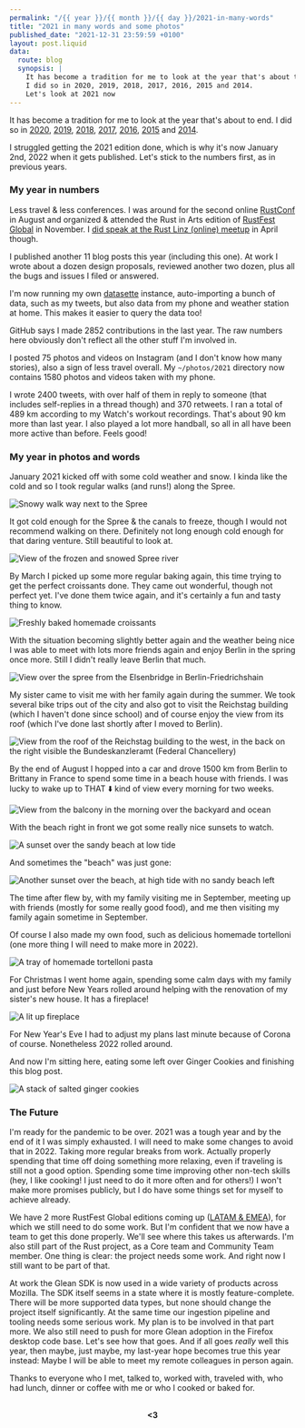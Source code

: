 ```yaml
---
permalink: "/{{ year }}/{{ month }}/{{ day }}/2021-in-many-words"
title: "2021 in many words and some photos"
published_date: "2021-12-31 23:59:59 +0100"
layout: post.liquid
data:
  route: blog
  synopsis: |
    It has become a tradition for me to look at the year that's about to end.
    I did so in 2020, 2019, 2018, 2017, 2016, 2015 and 2014.
    Let's look at 2021 now
---
```


It has become a tradition for me to look at the year that's about to end.
I did so in
[2020](/2020/12/31/2020-in-many-words/),
[2019](/2019/12/30/2019-in-many-words/),
[2018](/2018/12/27/2018-in-many-words/),
[2017](/2017/12/31/2017-in-many-words/),
[2016](/2016/12/31/2016-in-many-words/),
[2015](/2015/12/31/2015-in-many-words/)
and [2014](/2014/12/29/2014-in-many-words/).

I struggled getting the 2021 edition done, which is why it's now January 2nd, 2022 when it gets published.
Let's stick to the numbers first, as in previous years.

### My year in numbers

Less travel & less conferences.
I was around for the second online [RustConf] in August
and organized & attended the Rust in Arts edition of [RustFest Global][rustfest] in November.
I [did speak at the Rust Linz (online) meetup][rustlinz] in April though.

[rustconf]: https://rustconf.com/
[rustfest]: https://rustfest.global
[rustlinz]: https://www.youtube.com/watch?v=peu-rtN4358

I published another 11 blog posts this year (including this one).
At work I wrote about a dozen design proposals, reviewed another two dozen, plus all the bugs and issues I filed or answered.

I'm now running my own [datasette] instance, auto-importing a bunch of data, such as my tweets,
but also data from my phone and weather station at home.
This makes it easier to query the data too!


GitHub says I made 2852 contributions in the last year.
The raw numbers here obviously don't reflect all the other stuff I'm involved in.

I posted 75 photos and videos on Instagram (and I don't know how many stories), also a sign of less travel overall.
My `~/photos/2021` directory now contains 1580 photos and videos taken with my phone.

I wrote 2400 tweets, with over half of them in reply to someone (that includes self-replies in a thread though) and 370 retweets.
I ran a total of 489 km according to my Watch's workout recordings. That's about 90 km more than last year.
I also played a lot more handball, so all in all have been more active than before. Feels good!

[datasette]: https://datasette.io/

### My year in photos and words

January 2021 kicked off with some cold weather and snow.
I kinda like the cold and so I took regular walks (and runs!) along the Spree.

![Snowy walk way next to the Spree](https://tmp.fnordig.de/blog/2021/01-snow.jpg)

It got cold enough for the Spree & the canals to freeze, though I would not recommend walking on there.
Definitely not long enough cold enough for that daring venture.
Still beautiful to look at.

![View of the frozen and snowed Spree river](https://tmp.fnordig.de/blog/2021/02-frozen-spree.jpg)

By March I picked up some more regular baking again, this time trying to get the perfect croissants done.
They came out wonderful, though not perfect yet.
I've done them twice again, and it's certainly a fun and tasty thing to know.

![Freshly baked homemade croissants](https://tmp.fnordig.de/blog/2021/03-croissants.jpg)

With the situation becoming slightly better again and the weather being nice I was able to meet with lots more friends again
and enjoy Berlin in the spring once more.
Still I didn't really leave Berlin that much.

![View over the spree from the Elsenbridge in Berlin-Friedrichshain](https://tmp.fnordig.de/blog/2021/04-cloudy-spree.jpg)

My sister came to visit me with her family again during the summer.
We took several bike trips out of the city and also got to visit the Reichstag building (which I haven't done since school)
and of course enjoy the view from its roof (which I've done last shortly after I moved to Berlin).

![View from the roof of the Reichstag building to the west, in the back on the right visible the Bundeskanzleramt (Federal Chancellery)](https://tmp.fnordig.de/blog/2021/05-view-from-the-bundestag.jpg)

By the end of August I hopped into a car and drove 1500 km from Berlin to Brittany in France
to spend some time in a beach house with friends.
I was lucky to wake up to THAT ⬇️ kind of view every morning for two weeks.

![View from the balcony in the morning over the backyard and ocean](https://tmp.fnordig.de/blog/2021/06-balcony-view-france.jpg)

With the beach right in front we got some really nice sunsets to watch.

![A sunset over the sandy beach at low tide](https://tmp.fnordig.de/blog/2021/07-sunset-beach-france.jpg)

And sometimes the "beach" was just gone:

![Another sunset over the beach, at high tide with no sandy beach left](https://tmp.fnordig.de/blog/2021/08-sunset-breach-france.jpg)

The time after flew by, with my family visiting me in September,
meeting up with friends (mostly for some really good food),
and me then visiting my family again sometime in September.

Of course I also made my own food, such as delicious homemade tortelloni (one more thing I will need to make more in 2022).

![A tray of homemade tortelloni pasta](https://tmp.fnordig.de/blog/2021/09-homemade-tortelloni.jpg)

For Christmas I went home again, spending some calm days with my family and just before New Years rolled around helping with the renovation of my sister's new house.
It has a fireplace!

![A lit up fireplace](https://tmp.fnordig.de/blog/2021/10-fireplace.jpg)

For New Year's Eve I had to adjust my plans last minute because of Corona of course.
Nonetheless 2022 rolled around.

And now I'm sitting here, eating some left over Ginger Cookies and finishing this blog post.

![A stack of salted ginger cookies](https://tmp.fnordig.de/blog/2021/11-ginger-cookies.jpg)

### The Future

I'm ready for the pandemic to be over.
2021 was a tough year and by the end of it I was simply exhausted.
I will need to make some changes to avoid that in 2022.
Taking more regular breaks from work.
Actually properly spending that time off doing something more relaxing, even if traveling is still not a good option.
Spending some time improving other non-tech skills (hey, I like cooking! I just need to do it more often and for others!)
I won't make more promises publicly, but I do have some things set for myself to achieve already.

We have 2 more RustFest Global editions coming up ([LATAM & EMEA](https://rustfest.world/news/twirf-rust-in-arts-and-future-editions)),
for which we still need to do some work.
But I'm confident that we now have a team to get this done properly.
We'll see where this takes us afterwards.
I'm also still part of the Rust project, as a Core team and Community Team member.
One thing is clear: the project needs some work.
And right now I still want to be part of that.

At work the Glean SDK is now used in a wide variety of products across Mozilla.
The SDK itself seems in a state where it is mostly feature-complete.
There will be more supported data types, but none should change the project itself significantly.
At the same time our ingestion pipeline and tooling needs some serious work.
My plan is to be involved in that part more.
We also still need to push for more Glean adoption in the Firefox desktop code base. Let's see how that goes.
And if all goes _really_ well this year, then maybe, just maybe, my last-year hope becomes true this year instead:
Maybe I will be able to meet my remote colleagues in person again.

Thanks to everyone who I met, talked to, worked with, traveled with, who had lunch, dinner or coffee with me or who I cooked or baked for.

<br>
<div style="text-align:center">
<strong>&lt;3</strong>
</div>

